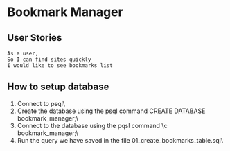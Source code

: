 # Bookmark Manager
## User Stories
```
As a user,
So I can find sites quickly
I would like to see bookmarks list
```
## How to setup database
1. Connect to psql\
2. Create the database using the psql command CREATE DATABASE bookmark_manager;\
3. Connect to the database using the pqsl command \c bookmark_manager;\
4. Run the query we have saved in the file 01_create_bookmarks_table.sql\